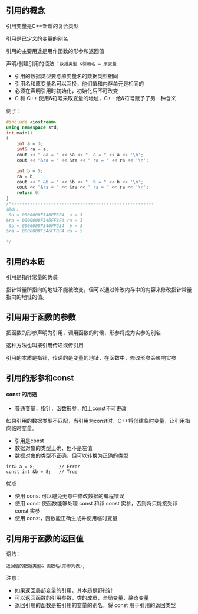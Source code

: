 ## 引用的概念

引用变量是C++新增的复合类型

引用是已定义的变量的别名

引用的主要用途是用作函数的形参和返回值

声明/创建引用的语法：`数据类型 &引用名 = 原变量`

* 引用的数据类型要与原变量名的数据类型相同
* 引用名和原变量名可以互换，他们值和内存单元是相同的
* 必须在声明引用时初始化，初始化后不可改变
* C 和 C++ 使用&符号来取变量的地址，C++ 给&符号赋予了另一种含义

例子：

```c++
#include <iostream>
using namespace std;
int main()
{
	int a = 3;
	int& ra = a;
	cout << " &a = " << &a << "  a = " << a << '\n';
	cout << "&ra = " << &ra << " ra = " << ra << '\n';

	int b = 5;
	ra = b;
	cout << " &b = " << &b << "  b = " << b << '\n';
	cout << "&ra = " << &ra << " ra = " << ra << '\n';
	return 0;
}
/*------------------------------------------------------
输出：
 &a = 0000008F346FF8F4  a = 3
&ra = 0000008F346FF8F4 ra = 3
 &b = 0000008F346FF934  b = 5
&ra = 0000008F346FF8F4 ra = 5

*/
```

## 引用的本质

引用是指针常量的伪装

指针常量所指向的地址不能被改变，但可以通过修改内存中的内容来修改指针常量指向的地址的值。

## 引用用于函数的参数

把函数的形参声明为引用，调用函数的时候，形参将成为实参的别名

这种方法也叫按引用传递或传引用

引用的本质是指针，传递的是变量的地址，在函数中，修改形参会影响实参

## 引用的形参和const

#### const 的用途

* 普通变量，指针，函数形参，加上const不可更改

如果引用的数据类型不匹配，当引用为const时，C++将创建临时变量，让引用指向临时变量。

* 引用是const
* 数据对象的类型正确，但不是左值
* 数据对象的类型不正确，但可以转换为正确的类型

```
int& a = 8;			// Error
const int &b = 8;	// True
```

优点：

* 使用 const 可以避免无意中修改数据的编程错误
* 使用 const 使函数能够处理 const 和非 const 实参，否则将只能接受非 const 实参
* 使用 const，函数能正确生成并使用临时变量

## 引用用于函数的返回值

语法：

`返回值的数据类型& 函数名(形参列表);`

注意：

* 如果返回局部变量的引用，其本质是野指针
* 可以返回函数的引用参数，类的成员，全局变量，静态变量
* 返回引用的函数是被引用的变量的别名，将 const 用于引用的返回类型